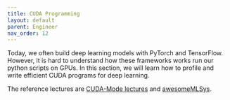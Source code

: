 ```yaml
---
title: CUDA Programming
layout: default
parent: Engineer
nav_order: 12
---
```


Today, we often build deep learning models with PyTorch and TensorFlow. However, it is hard to understand how these frameworks works run our python scripts on GPUs. In this section, we will learn how to profile and write efficient CUDA programs for deep learning. 

The reference lectures are [CUDA-Mode lectures](https://github.com/cuda-mode/lectures) and [awesomeMLSys](https://github.com/cuda-mode/awesomeMLSys).




